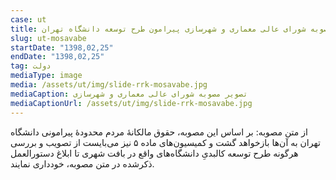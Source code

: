 ```yaml
---
case: ut
title: مصوبه شورای عالی معماری و شهرسازی پیرامون طرح توسعه دانشگاه تهران
slug: ut-mosavabe
startDate: "1398,02,25"
endDate: "1398,02,25"
tag: دولت
mediaType: image
media: /assets/ut/img/slide-rrk-mosavabe.jpg
mediaCaption: تصویر مصوبه شورای عالی معماری و شهرسازی
mediaCaptionUrl: /assets/ut/img/slide-rrk-mosavabe.jpg
---
```

از متن مصوبه:  بر اساس این مصوبه، حقوق مالکانۀ مردم محدودۀ پیرامونی دانشگاه تهران به آن‌ها بازخواهد گشت و کمیسیون‌های ماده ۵ نیز می‌بایست از تصویب و بررسی هرگونه طرح توسعه کالبدیِ دانشگاه‌های واقع در بافت شهری تا ابلاغ دستورالعمل ذکرشده در متن مصوبه، خودداری نمایند.
